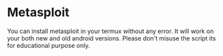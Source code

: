 # Metasploit
You can install metasploit in your termux without any error. It will work on your both new and old android versions. Please don't misuse the script its for educational purpose only.
